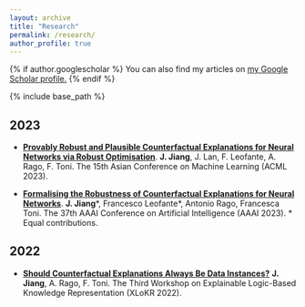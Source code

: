 ```yaml
---
layout: archive
title: "Research"
permalink: /research/
author_profile: true
---
```


{% if author.googlescholar %}
  You can also find my articles on <u><a href="{{author.googlescholar}}">my Google Scholar profile</a>.</u>
{% endif %}

{% include base_path %}

## 2023

- [**Provably Robust and Plausible Counterfactual Explanations for Neural Networks via Robust Optimisation**](https://arxiv.org/abs/2309.12545). **J. Jiang**, J. Lan, F. Leofante, A. Rago, F. Toni. The 15th Asian Conference on Machine Learning (ACML 2023).

- [**Formalising the Robustness of Counterfactual Explanations for Neural Networks**](https://ojs.aaai.org/index.php/AAAI/article/view/26740). **J. Jiang**\*, Francesco Leofante\*, Antonio Rago, Francesca Toni. The 37th AAAI Conference on Artificial Intelligence (AAAI 2023). \* Equal contributions.

## 2022

- [**Should Counterfactual Explanations Always Be Data Instances?**](https://sites.google.com/view/xlokr2022) **J. Jiang**, A. Rago, F. Toni. The Third Workshop on Explainable Logic-Based Knowledge Representation (XLoKR 2022).
